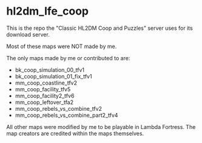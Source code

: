 # hl2dm_lfe_coop

This is the repo the "Classic HL2DM Coop and Puzzles" server uses for its download server.

Most of these maps were NOT made by me.

The only maps made by me or contributed to are:
* bk_coop_simulation_00_tfv1
* bk_coop_simulation_01_fix_tfv1
* mm_coop_coastline_tfv2
* mm_coop_facility_tfv5
* mm_coop_facility2_tfv6
* mm_coop_leftover_tfa2
* mm_coop_rebels_vs_combine_tfv2
* mm_coop_rebels_vs_combine_part2_tfv4

All other maps were modified by me to be playable in Lambda Fortress. The map creators are credited within the maps themselves.